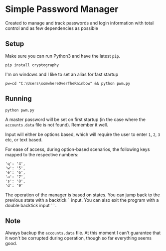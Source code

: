 # Simple Password Manager

Created to manage and track passwords and login information with total control and as few dependencies as possible


## Setup

Make sure you can run Python3 and have the latest `pip`.
```
pip install cryptography
```

I'm on windows and I like to set an alias for fast startup
```
pw=cd "C:\Users\somwhereOverTheRainbow" && python pwm.py
```

## Running

```
python pwm.py
```

A master password will be set on first startup (in the case where the `accounts.data` file is not found). Remember it well.

Input will either be options based, which will require the user to enter `1`, `2`, `3` etc, or text based.

For ease of access, during option-based scenarios, the following keys mapped to the respective numbers:
```
'q': '4',
'w': '5',
'e': '6',
'a': '7',
's': '8',
'd': '9'
```
The operation of the manager is based on states. You can jump back to the previous state with a backtick `` ` `` input. You can also exit the program with a double backtick input ` `` `.

## Note

Always backup the `accounts.data` file. At this moment I can't guarantee that it won't be corrupted during operation, though so far everything seems good.